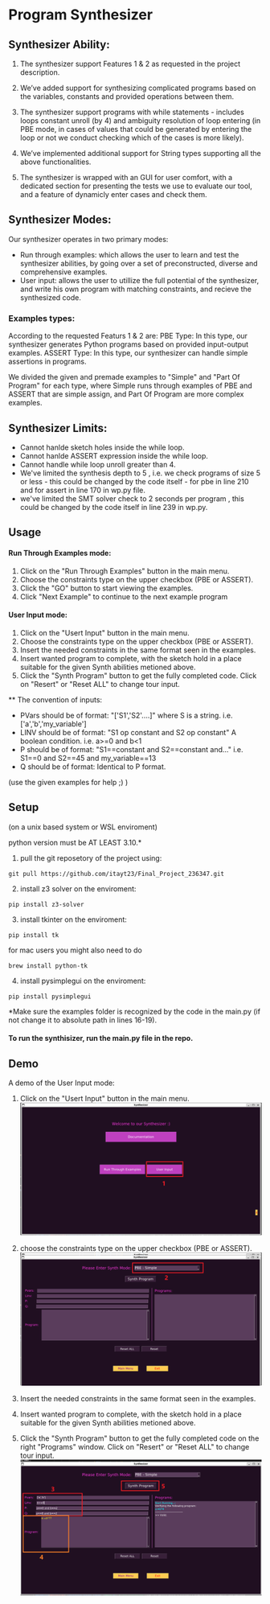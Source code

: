 # Program Synthesizer

## Synthesizer Ability:

1. The synthesizer support Features 1 & 2 as requested in the project description.
  
2. We’ve added support for synthesizing complicated programs based on the variables, constants and provided operations between them.
  
3. The synthesizer support programs with while statements - includes loops constant unroll (by 4) and ambiguity resolution of loop entering (in PBE mode, in cases of values that could be generated by entering the loop or not we conduct checking which of the cases is more likely).
  
4. We’ve implemented additional support for String types supporting all the above functionalities.
  
5. The synthesizer is wrapped with an GUI for user comfort, with a dedicated section for presenting the tests we use to evaluate our tool, and a feature of dynamicly enter cases and check them.
  
## Synthesizer Modes:

Our synthesizer operates in two primary modes:
- Run through examples: which allows the user to learn and test the synthesizer abilities, by going over a set of preconstructed, diverse and comprehensive examples.
- User input: allows the user to utillize the full potential of the synthesizer, and write his own program with matching constraints, and recieve the synthesized code.

### Examples types:
According to the requested Featurs 1 & 2 are:
 PBE Type: In this type, our synthesizer generates Python programs based on provided input-output examples.
 ASSERT Type: In this type, our synthesizer can handle simple assertions in programs. 
  
We divided the given and premade examples to "Simple" and "Part Of Program" for each type, where Simple runs through examples of PBE and ASSERT that are simple assign, and Part Of Program are more complex examples.

## Synthesizer Limits:
- Cannot hanlde sketch holes inside the while loop.
- Cannot hanlde ASSERT expression inside the while loop.
- Cannot handle while loop unroll greater than 4.
- We've limited the synthesis depth to 5 , i.e. we check programs of size 5 or less - this could be changed by the code itself - for pbe in line 210 and for assert in line 170 in wp.py file.
- we've limited the SMT solver check to 2 seconds per program , this could be changed by the code itself in line 239 in wp.py.

## Usage

#### Run Through Examples mode:
1. Click on the "Run Through Examples" button in the main menu.
2. Choose the constraints type on the upper checkbox (PBE or ASSERT).
3. Click the "GO" button to start viewing the examples.
4. Click "Next Example" to continue to the next example program

#### User Input mode:
1. Click on the "Usert Input" button in the main menu.
2. Choose the constraints type on the upper checkbox (PBE or ASSERT).
3. Insert the needed constraints in the same format seen in the examples.
4. Insert wanted program to complete, with the sketch hold in a place suitable for the given Synth abilities metioned above.
5. Click the "Synth Program" button to get the fully completed code. Click on "Resert" or "Reset ALL" to change tour input.

** The convention of inputs:
- PVars should be of format: "['S1','S2'....]" where S is a string. i.e. ['a','b','my_variable']
- LINV should be of format: "S1 op constant and S2 op constant" A boolean condition. i.e. a>=0 and b<1
- P should be of format: "S1==constant and S2==constant and..." i.e. S1==0 and S2==45 and my_variable==13
- Q should be of format: Identical to P format.
  
(use the given examples for help ;) )

## Setup
(on a unix based system or WSL enviroment)

python version must be AT LEAST 3.10.*

1. pull the git reposetory of the project using:
```console
git pull https://github.com/itayt23/Final_Project_236347.git
```

2. install z3 solver on the enviroment:
```console
pip install z3-solver
```

3. install tkinter on the enviroment:
```console
pip install tk
```
for mac users you might also need to do
```console
brew install python-tk
```

4. install pysimplegui on the enviroment:
```console
pip install pysimplegui
```

*Make sure the examples folder is recognized by the code in the main.py (if not change it to absolute path in lines 16-19).

#### To run the synthisizer, run the main.py file in the repo.

## Demo

A demo of the User Input mode:

1. Click on the "Usert Input" button in the main menu.
![Example Image 1](./pics/1.png)

2. choose the constraints type on the upper checkbox (PBE or ASSERT).
![Example Image 2](./pics/2.png)

3. Insert the needed constraints in the same format seen in the examples.
4. Insert wanted program to complete, with the sketch hold in a place suitable for the given Synth abilities metioned above.
5. Click the "Synth Program" button to get the fully completed code on the right "Programs" window. Click on "Resert" or "Reset ALL" to change tour input.
![Example Image 3](./pics/3_4.png)
